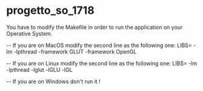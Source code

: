 # progetto_so_1718

You have to modify the Makefile in order to run the application on your Operative System.

 -- If you are on MacOS modify the second line as the following one:
 		LIBS= -lm -lpthread -framework GLUT -framework OpenGL


 -- If you are on Linux modify the second line as the following one:
 		LIBS= -lm -lpthread -lglut -lGLU -lGL

 -- If you are on Windows don't run it !